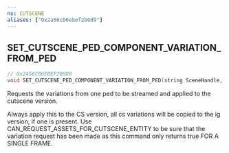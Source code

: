 ```yaml
---
ns: CUTSCENE
aliases: ["0x2a56c06ebef2b0d9"]
---
```

## SET_CUTSCENE_PED_COMPONENT_VARIATION_FROM_PED

```c
// 0x2A56C06EBEF2B0D9
void SET_CUTSCENE_PED_COMPONENT_VARIATION_FROM_PED(string SceneHandle, Ped ped, Hash modelHash);
```

Requests the variations from one ped to be streamed and applied to the cutscene version.

Always apply this to the CS version, all cs variations will be copied to the ig version, if one is present. Use CAN_REQUEST_ASSETS_FOR_CUTSCENE_ENTITY to be sure that the variation request has been made as this command only returns true FOR A SINGLE FRAME.

